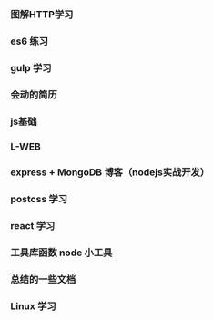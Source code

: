 ### 图解HTTP学习
### es6 练习
### gulp 学习
### 会动的简历
### js基础
### L-WEB
### express + MongoDB 博客（nodejs实战开发）
### postcss 学习
### react 学习
### 工具库函数 node 小工具
### 总结的一些文档
### Linux 学习